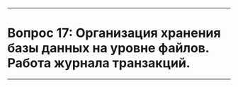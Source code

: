 ___
# Вопрос 17: Организация хранения базы данных на уровне файлов. Работа журнала транзакций.
___

